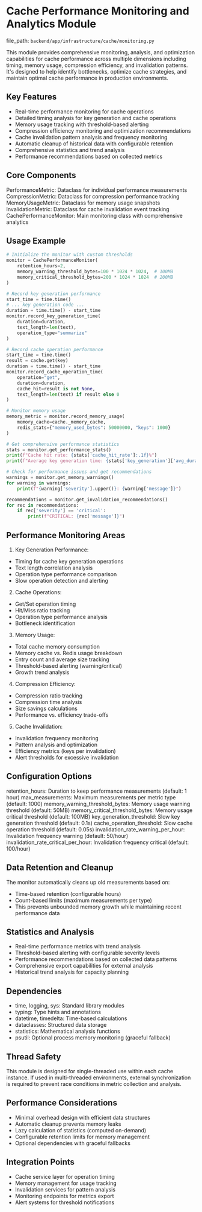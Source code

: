 # Cache Performance Monitoring and Analytics Module

  file_path: `backend/app/infrastructure/cache/monitoring.py`

This module provides comprehensive monitoring, analysis, and optimization capabilities for cache
performance across multiple dimensions including timing, memory usage, compression efficiency,
and invalidation patterns. It's designed to help identify bottlenecks, optimize cache strategies,
and maintain optimal cache performance in production environments.

## Key Features

- Real-time performance monitoring for cache operations
- Detailed timing analysis for key generation and cache operations
- Memory usage tracking with threshold-based alerting
- Compression efficiency monitoring and optimization recommendations
- Cache invalidation pattern analysis and frequency monitoring
- Automatic cleanup of historical data with configurable retention
- Comprehensive statistics and trend analysis
- Performance recommendations based on collected metrics

## Core Components

PerformanceMetric: Dataclass for individual performance measurements
CompressionMetric: Dataclass for compression performance tracking
MemoryUsageMetric: Dataclass for memory usage snapshots
InvalidationMetric: Dataclass for cache invalidation event tracking
CachePerformanceMonitor: Main monitoring class with comprehensive analytics

## Usage Example

```python
# Initialize the monitor with custom thresholds
monitor = CachePerformanceMonitor(
    retention_hours=2,
    memory_warning_threshold_bytes=100 * 1024 * 1024,  # 100MB
    memory_critical_threshold_bytes=200 * 1024 * 1024  # 200MB
)
```
```python
# Record key generation performance
start_time = time.time()
# ... key generation code ...
duration = time.time() - start_time
monitor.record_key_generation_time(
    duration=duration,
    text_length=len(text),
    operation_type="summarize"
)
```
```python
# Record cache operation performance
start_time = time.time()
result = cache.get(key)
duration = time.time() - start_time
monitor.record_cache_operation_time(
    operation="get",
    duration=duration,
    cache_hit=result is not None,
    text_length=len(text) if result else 0
)
```
```python
# Monitor memory usage
memory_metric = monitor.record_memory_usage(
    memory_cache=cache._memory_cache,
    redis_stats={"memory_used_bytes": 50000000, "keys": 1000}
)
```
```python
# Get comprehensive performance statistics
stats = monitor.get_performance_stats()
print(f"Cache hit rate: {stats['cache_hit_rate']:.1f}%")
print(f"Average key generation time: {stats['key_generation']['avg_duration']:.3f}s")
```
```python
# Check for performance issues and get recommendations
warnings = monitor.get_memory_warnings()
for warning in warnings:
    print(f"{warning['severity'].upper()}: {warning['message']}")
```
```python
recommendations = monitor.get_invalidation_recommendations()
for rec in recommendations:
    if rec['severity'] == 'critical':
        print(f"CRITICAL: {rec['message']}")
```

## Performance Monitoring Areas

1. Key Generation Performance:
- Timing for cache key generation operations
- Text length correlation analysis
- Operation type performance comparison
- Slow operation detection and alerting

2. Cache Operations:
- Get/Set operation timing
- Hit/Miss ratio tracking
- Operation type performance analysis
- Bottleneck identification

3. Memory Usage:
- Total cache memory consumption
- Memory cache vs. Redis usage breakdown
- Entry count and average size tracking
- Threshold-based alerting (warning/critical)
- Growth trend analysis

4. Compression Efficiency:
- Compression ratio tracking
- Compression time analysis
- Size savings calculations
- Performance vs. efficiency trade-offs

5. Cache Invalidation:
- Invalidation frequency monitoring
- Pattern analysis and optimization
- Efficiency metrics (keys per invalidation)
- Alert thresholds for excessive invalidation

## Configuration Options

retention_hours: Duration to keep performance measurements (default: 1 hour)
max_measurements: Maximum measurements per metric type (default: 1000)
memory_warning_threshold_bytes: Memory usage warning threshold (default: 50MB)
memory_critical_threshold_bytes: Memory usage critical threshold (default: 100MB)
key_generation_threshold: Slow key generation threshold (default: 0.1s)
cache_operation_threshold: Slow cache operation threshold (default: 0.05s)
invalidation_rate_warning_per_hour: Invalidation frequency warning (default: 50/hour)
invalidation_rate_critical_per_hour: Invalidation frequency critical (default: 100/hour)

## Data Retention and Cleanup

The monitor automatically cleans up old measurements based on:
- Time-based retention (configurable hours)
- Count-based limits (maximum measurements per type)
- This prevents unbounded memory growth while maintaining recent performance data

## Statistics and Analysis

- Real-time performance metrics with trend analysis
- Threshold-based alerting with configurable severity levels
- Performance recommendations based on collected data patterns
- Comprehensive export capabilities for external analysis
- Historical trend analysis for capacity planning

## Dependencies

- time, logging, sys: Standard library modules
- typing: Type hints and annotations
- datetime, timedelta: Time-based calculations
- dataclasses: Structured data storage
- statistics: Mathematical analysis functions
- psutil: Optional process memory monitoring (graceful fallback)

## Thread Safety

This module is designed for single-threaded use within each cache instance.
If used in multi-threaded environments, external synchronization is required
to prevent race conditions in metric collection and analysis.

## Performance Considerations

- Minimal overhead design with efficient data structures
- Automatic cleanup prevents memory leaks
- Lazy calculation of statistics (computed on-demand)
- Configurable retention limits for memory management
- Optional dependencies with graceful fallbacks

## Integration Points

- Cache service layer for operation timing
- Memory management for usage tracking
- Invalidation services for pattern analysis
- Monitoring endpoints for metrics export
- Alert systems for threshold notifications
